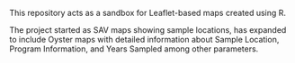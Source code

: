 This repository acts as a sandbox for Leaflet-based maps created using R. 

The project started as SAV maps showing sample locations, has expanded to include Oyster maps with detailed information about Sample Location, Program Information, and Years Sampled among other parameters.
